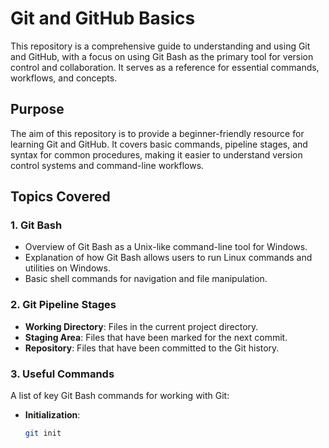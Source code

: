 # Git and GitHub Basics  

This repository is a comprehensive guide to understanding and using Git and GitHub, with a focus on using Git Bash as the primary tool for version control and collaboration. It serves as a reference for essential commands, workflows, and concepts.  

## Purpose  
The aim of this repository is to provide a beginner-friendly resource for learning Git and GitHub. It covers basic commands, pipeline stages, and syntax for common procedures, making it easier to understand version control systems and command-line workflows.  

## Topics Covered  

### 1. **Git Bash**  
- Overview of Git Bash as a Unix-like command-line tool for Windows.  
- Explanation of how Git Bash allows users to run Linux commands and utilities on Windows.  
- Basic shell commands for navigation and file manipulation.  

### 2. **Git Pipeline Stages**  
- **Working Directory**: Files in the current project directory.  
- **Staging Area**: Files that have been marked for the next commit.  
- **Repository**: Files that have been committed to the Git history.  

### 3. **Useful Commands**  
A list of key Git Bash commands for working with Git:  
- **Initialization**:  
  ```bash  
  git init  
